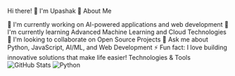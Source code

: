 Hi there! 👋 I'm Upashak
🚀 About Me

🔭 I'm currently working on AI-powered applications and web development
🌱 I'm currently learning Advanced Machine Learning and Cloud Technologies
👯 I'm looking to collaborate on Open Source Projects
💬 Ask me about Python, JavaScript, AI/ML, and Web Development
⚡ Fun fact: I love building innovative solutions that make life easier!
 Technologies & Tools
![GitHub Stats](https://github-readme-stats.vercel.app/api?username=Upashak653&show_icons=true&theme=tokyonight)
![Python](https://img.shields.io/badge/Python-3776AB?style=for-the-badge&logo=python&logoColor=white)

